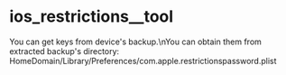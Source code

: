 # ios_restrictions__tool

You can get keys from device's backup.\nYou can obtain them from extracted backup's directory: HomeDomain/Library/Preferences/com.apple.restrictionspassword.plist

